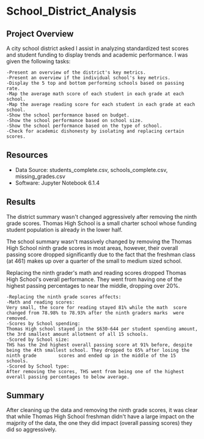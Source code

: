 # School_District_Analysis

## Project Overview
A city school district asked I assist in analyzing standardized test scores and student funding to display trends and academic performance. I was given the following tasks:

	-Present an overview of the district's key metrics.
	-Present an overview if the individual school's key metrics.
	-Display the 5 top and bottom performing schools based on passing rate. 
	-Map the average math score of each student in each grade at each school.
	-Map the average reading score for each student in each grade at each school.
	-Show the school performance based on budget.
	-Show the school performance based on school size. 
	-Show the school performance based on the type of school.
	-Check for academic dishonesty by isolating and replacing certain scores. 
	
## Resources
- Data Source: students_complete.csv, schools_complete.csv, missing_grades.csv
- Software: Jupyter Notebook 6.1.4

## Results
The district summary wasn't changed aggressively after removing the ninth grade scores. Thomas High School is a small charter school whose funding student population is already in the lower half. 

The school summary wasn't massively changed by removing the Thomas High School ninth  grade scores in most areas, however, their overall passing score dropped significantly due to the fact that the freshman class (at 461) makes up over a quarter of the small to medium sized school.

Replacing the ninth grader's math and reading scores dropped Thomas High School's overall performance. They went from having one of the highest passing percentages to near the middle, dropping over 20%.  

	-Replacing the ninth grade scores affects:
	-Math and reading scores: 
	Very small, the score for reading stayed 81% while the math  score changed from 78.98% to 78.93% after the ninth graders marks 	were removed.  
	-Scores by School spending: 
	Thomas High school stayed in the $630-644 per student spending amount, the 3rd smallest amount allotment of all 15 schools. 
	-Scored by School size:
	THS has the 2nd highest overall passing score at 91% before, despite being the 4th smallest school. They dropped to 65% after losing the ninth grade 		scores and ended up in the middle of the 15 schools. 
	-Scored by School type: 
	After removing the scores, THS went from being one of the highest overall passing percentages to below average.   
	
## Summary
After cleaning up the data and removing the ninth grade scores, it was clear that while Thomas High School freshman didn't have a large impact on the majprity of the data, the one they did impact (overall passing scores) they did so aggressively. 
